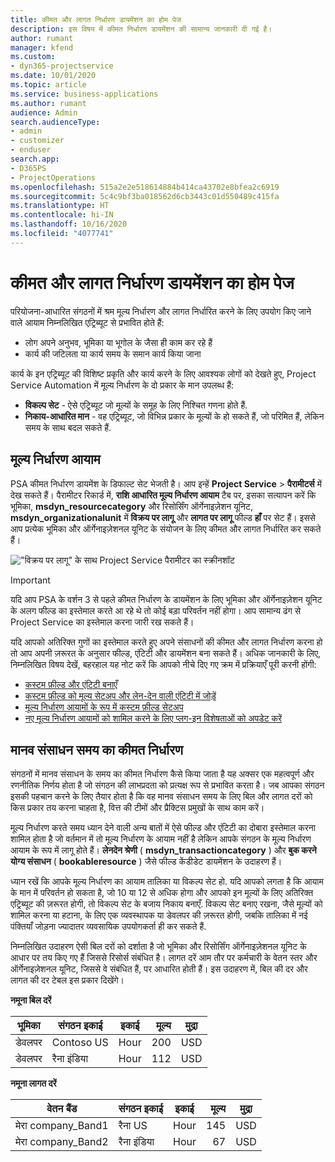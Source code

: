 ```yaml
---
title: कीमत और लागत निर्धारण डायमेंशन का होम पेज
description: इस विषय में कीमत निर्धारण डायमेंशन की सामान्य जानकारी दी गई है।
author: rumant
manager: kfend
ms.custom:
- dyn365-projectservice
ms.date: 10/01/2020
ms.topic: article
ms.service: business-applications
ms.author: rumant
audience: Admin
search.audienceType:
- admin
- customizer
- enduser
search.app:
- D365PS
- ProjectOperations
ms.openlocfilehash: 515a2e2e518614884b414ca43702e8bfea2c6919
ms.sourcegitcommit: 5c4c9bf3ba018562d6cb3443c01d550489c415fa
ms.translationtype: HT
ms.contentlocale: hi-IN
ms.lasthandoff: 10/16/2020
ms.locfileid: "4077741"
---
```

# <a name="pricing-and-costing-dimensions-home-page"></a>कीमत और लागत निर्धारण डायमेंशन का होम पेज

परियोजना-आधारित संगठनों में श्रम मूल्य निर्धारण और लागत निर्धारित करने के लिए उपयोग किए जाने वाले आयाम निम्नलिखित एट्रिब्यूट से प्रभावित होते हैं:

- लोग अपने अनुभव, भूमिका या भूगोल के जैसा ही काम कर रहे हैं
- कार्य की जटिलता या कार्य समय के समान कार्य किया जाना

कार्य के इन एट्रिब्यूट की विशिष्ट प्रकृति और कार्य करने के लिए आवश्यक लोगों को देखते हुए, Project Service Automation में मूल्य निर्धारण के दो प्रकार के मान उपलब्ध हैं: 

- **विकल्प सेट** - ऐसे एट्रिब्यूट जो मूल्यों के समूह के लिए निश्चित गणना होते हैं.
- **निकाय-आधारित मान** - वह एट्रिब्यूट, जो विभिन्न प्रकार के मूल्यों के हो सकते हैं, जो परिमित हैं, लेकिन समय के साथ बदल सकते हैं.

## <a name="pricing-dimensions"></a>मूल्य निर्धारण आयाम

PSA कीमत निर्धारण डायमेंश के डिफाल्ट सेट भेजती है। आप इन्हें **Project Service** > **पैरामीटर्स** में देख सकते हैं। पैरामीटर रिकार्ड में, **राशि आधारित मूल्य निर्धारण आयाम** टैब पर, इसका सत्यापन करें कि भूमिका, **msdyn_resourcecategory** और रिसोर्सिंग ऑर्गेनाइज़ेशन यूनिट, **msdyn_organizationalunit** में **विक्रय पर लागू** और **लागत पर लागू** फील्ड **हाँ** पर सेट हैं। इससे आप प्रत्येक भूमिका और ऑर्गेनाइज़ेशनल यूनिट के संयोजन के लिए कीमत और लागत निर्धारित कर सकते हैं।

!["विक्रय पर लागू" के साथ Project Service पैरामीटर का स्क्रीनशॉट](media/PS-OOB-parameters.png)

> [!IMPORTANT]
> यदि आप PSA के वर्शन 3 से पहले कीमत निर्धारण के डायमेंशन के लिए भूमिका और ऑर्गेनाइज़ेशन यूनिट के अलग फील्ड का इस्तेमाल करते आ रहे थे तो कोई बड़ा परिवर्तन नहीं होगा। आप सामान्य ढंग से Project Service का इस्तेमाल करना जारी रख सकते हैं। 

यदि आपको अतिरिक्त गुणों का इस्तेमाल करते हुए अपने संसाधनों की कीमत और लागत निर्धारण करना हो तो आप अपनी ज़रूरत के अनुसार फील्ड, एंटिटी और डायमेंशन बना सकते हैं। अधिक जानकारी के लिए, निम्नलिखित विषय देखें, बहरहाल यह नोट करें कि आपको नीचे दिए गए क्रम में प्रक्रियाएँ पूरी करनी होंगी:

- [कस्टम फ़ील्ड और एंटिटी बनाएँ](create-custom-fields-entities.md)
- [कस्टम फ़ील्ड को मूल्य सेटअप और लेन-देन वाली एंटिटी में जोड़ें](field-references.md)
- [मूल्य निर्धारण आयामों के रूप में कस्टम फ़ील्ड सेटअप](set-up-pricing-dimensions.md)
- [नए मूल्य निर्धारण आयामों को शामिल करने के लिए प्लग-इन विशेषताओं को अपडेट करें](update-plug-in-attributes.md)

## <a name="pricing-human-resource-time"></a>मानव संसाधन समय का कीमत निर्धारण
संगठनों में मानव संसाधन के समय का कीमत निर्धारण कैसे किया जाता है यह अक्सर एक महत्वपूर्ण और रणनीतिक निर्णय होता है जो संगठन की लाभप्रदता को प्रत्यक्ष रूप से प्रभावित करता है। जब आपका संगठन इसकी पहचान करने के लिए तैयार होता है कि वह मानव संसाधन समय के लिए बिल और लागत दरों को किस प्रकार तय करना चाहता है, वित्त की टीमों और प्रैक्टिस प्रमुखों के साथ काम करें।

मूल्य निर्धारण करते समय ध्यान देने वाली अन्य बातों में ऐसे फील्ड और एंटिटी का दोबारा इस्तेमाल करना शामिल होता है जो वर्तमान में तो मूल्य निर्धारण के आयाम नहीं है लेकिन आपके संगठन के मूल्य निर्धारण आयाम के रूप में लागू होते हैं। **लेनदेन श्रेणी** ( **msdyn_transactioncategory** ) और **बुक करने योग्य संसाधन** ( **bookableresource** ) जैसे फील्ड केंडीडेट डायमेंशन के उदाहरण हैं। 

ध्यान रखें कि आपके मूल्य निर्धारण का आयाम तालिका या विकल्प सेट हो. यदि आपको लगता है कि आयाम के मान में परिवर्तन हो सकता है, जो 10 या 12 से अधिक होगा और आपको इन मूल्यों के लिए अतिरिक्त एट्रिब्यूट की ज़रूरत होगी, तो विकल्प सेट के बजाय निकाय बनाएँ. विकल्प सेट बनाए रखना, जैसे मूल्यों को शामिल करना या हटाना, के लिए एक व्यवस्थापक या डेवलपर की ज़रूरत होगी, जबकि तालिका में नई पंक्तियाँ जोड़ना ज्यादातर व्यवसायिक उपयोगकर्ता ही कर सकते हैं.

निम्नलिखित उदाहरण ऐसी बिल दरों को दर्शाता है जो भूमिका और रिसोर्सिंग ऑर्गेनाइज़ेशनल यूनिट के आधार पर तय किए गए हैं जिससे रिसोर्स संबंधित है। लागत दरें आम तौर पर कर्मचारी के वेतन स्तर और ऑर्गेनाइज़ेशनल यूनिट, जिससे वे संबंधित हैं, पर आधारित होती हैं। इस उदाहरण में, बिल की दर और लागत की दर टेबल इस प्रकार दिखेंगे।

**नमूना बिल दरें**

| भूमिका        | संगठन इकाई    |इकाई      |मूल्य      |मुद्रा  |
| ------------|-------------|----------|----------:|----------|
| डेवलपर   | Contoso US  |Hour | 200|USD     |
| डेवलपर   | रैना इंडिया |Hour|   112|USD     |


**नमूना लागत दरें**

| वेतन बैंड     | संगठन इकाई    |इकाई      |मूल्य      |मुद्रा  |
| ----------------|-------------|----------|----------:|----------|
| मेरा company_Band1 | रैना US  |Hour | 145|USD     |
| मेरा company_Band2 | रैना इंडिया |Hour|   67|USD     |
